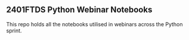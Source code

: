 ## 2401FTDS Python Webinar Notebooks

This repo holds all the notebooks utilised in webinars across the Python sprint. 
